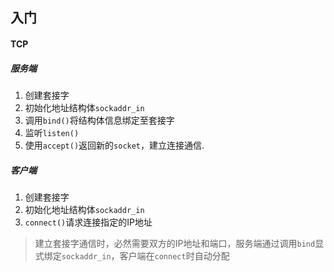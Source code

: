 入门
---

#### TCP
##### 服务端
1. 创建套接字
2. 初始化地址结构体`sockaddr_in`
3. 调用`bind()`将结构体信息绑定至套接字
4. 监听`listen()`
5. 使用`accept()`返回新的`socket`，建立连接通信.

##### 客户端
1. 创建套接字
2. 初始化地址结构体`sockaddr_in`
3. `connect()`请求连接指定的IP地址

> 建立套接字通信时，必然需要双方的IP地址和端口，服务端通过调用`bind`显式绑定`sockaddr_in`，客户端在`connect`时自动分配


